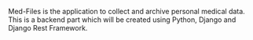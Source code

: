 Med-Files is the application to collect and archive personal medical data. This is a backend part which will be created using Python, Django and Django Rest Framework.
